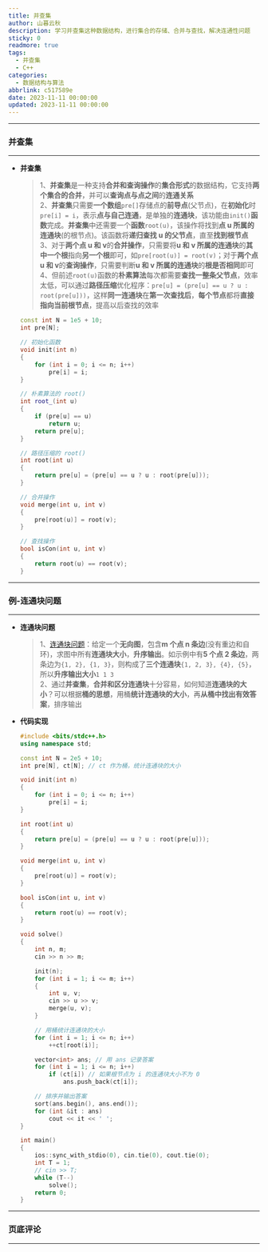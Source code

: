 ```yaml
---
title: 并查集
author: 山暮云秋
description: 学习并查集这种数据结构，进行集合的存储、合并与查找，解决连通性问题
sticky: 0
readmore: true
tags:
  - 并查集
  - C++
categories:
  - 数据结构与算法
abbrlink: c517589e
date: 2023-11-11 00:00:00
updated: 2023-11-11 00:00:00
---
```


---

### **并查集**

---

- **并查集**

  > 1、**并查集**是一种支持**合并和查询操作**的**集合形式**的数据结构，它支持**两个集合的合并**，并可以**查询点与点之间**的**连通关系**  
  > 2、**并查集**只需要**一个数组**`pre[]`存储点的**前导点**(父节点)，在**初始化**时`pre[i] = i`，表示**点与自己连通**，是单独的**连通块**，该功能由`init()`**函数**完成。**并查集**中还需要一个**函数**`root(u)`，该操作将找到**点 u 所属的连通块**(的根节点)。该函数将**递归查找 u 的父节点**，直至**找到根节点**  
  > 3、对于**两个点 u 和 v**的**合并操作**，只需要将**u 和 v 所属的连通块**的**其中一个根**指向**另一个根**即可，如`pre[root(u)] = root(v)`；对于**两个点 u 和 v**的**查询操作**，只需要判断**u 和 v 所属的连通块**的**根是否相同**即可  
  > 4、但前述`root(u)`函数的**朴素算法**每次都需要**查找一整条父节点**，效率太低，可以通过**路径压缩**优化程序：`pre[u] = (pre[u] == u ? u : root(pre[u]))`，这样**同一连通块**在**第一次查找后**，**每个节点**都将**直接指向当前根节点**，提高以后查找的效率

  <!-- more -->

  ```cpp
  const int N = 1e5 + 10;
  int pre[N];

  // 初始化函数
  void init(int n)
  {
      for (int i = 0; i <= n; i++)
          pre[i] = i;
  }

  // 朴素算法的 root()
  int root_(int u)
  {
      if (pre[u] == u)
          return u;
      return pre[u];
  }

  // 路径压缩的 root()
  int root(int u)
  {
      return pre[u] = (pre[u] == u ? u : root(pre[u]));
  }

  // 合并操作
  void merge(int u, int v)
  {
      pre[root(u)] = root(v);
  }

  // 查找操作
  bool isCon(int u, int v)
  {
      return root(u) == root(v);
  }
  ```

---

### **例-连通块问题**

---

- **连通块问题**

  > 1、[连通块问题](https://www.starrycoding.com/problem/68)：给定一个**无向图**，包含**m 个点 n 条边**(没有重边和自环)，求图中所有**连通块大小**，**升序输出**。如示例中有**5 个点 2 条边**，两条边为`{1, 2}, {1, 3}`，则构成了**三个连通块**`{1, 2, 3}, {4}, {5}`，所以**升序输出大小**`1 1 3`  
  > 2、通过**并查集**，**合并和区分连通块**十分容易，如何知道**连通块的大小**？可以根据**桶的思想**，用桶**统计连通块的大小**，再**从桶中找出有效答案**，排序输出

- **代码实现**

  ```cpp
  #include <bits/stdc++.h>
  using namespace std;

  const int N = 2e5 + 10;
  int pre[N], ct[N]; // ct 作为桶，统计连通块的大小

  void init(int n)
  {
      for (int i = 0; i <= n; i++)
          pre[i] = i;
  }

  int root(int u)
  {
      return pre[u] = (pre[u] == u ? u : root(pre[u]));
  }

  void merge(int u, int v)
  {
      pre[root(u)] = root(v);
  }

  bool isCon(int u, int v)
  {
      return root(u) == root(v);
  }

  void solve()
  {
      int n, m;
      cin >> n >> m;

      init(n);
      for (int i = 1; i <= m; i++)
      {
          int u, v;
          cin >> u >> v;
          merge(u, v);
      }

      // 用桶统计连通块的大小
      for (int i = 1; i <= n; i++)
          ++ct[root(i)];

      vector<int> ans; // 用 ans 记录答案
      for (int i = 1; i <= n; i++)
          if (ct[i]) // 如果根节点为 i 的连通块大小不为 0
              ans.push_back(ct[i]);

      // 排序并输出答案
      sort(ans.begin(), ans.end());
      for (int &it : ans)
          cout << it << ' ';
  }

  int main()
  {
      ios::sync_with_stdio(0), cin.tie(0), cout.tie(0);
      int T = 1;
      // cin >> T;
      while (T--)
          solve();
      return 0;
  }
  ```

---

### **页底评论**

---
